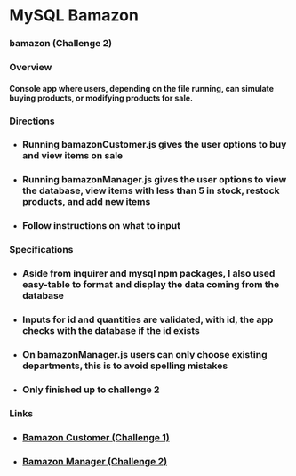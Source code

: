 # MySQL Bamazon
### bamazon (Challenge 2)

### Overview
#### Console app where users, depending on the file running, can simulate buying products, or modifying products for sale.

### Directions
* ### Running bamazonCustomer.js gives the user options to buy and view items on sale 
* ### Running bamazonManager.js gives the user options to view the database, view items with less than 5 in stock, restock products, and add new items
* ### Follow instructions on what to input

### Specifications
* ### Aside from inquirer and mysql npm packages, I also used easy-table to format and display the data coming from the database
* ### Inputs for id and quantities are validated, with id, the app checks with the database if the id exists
* ### On bamazonManager.js users can only choose existing departments, this is to avoid spelling mistakes
* ### Only finished up to challenge 2

### Links
* ### <a href="https://youtu.be/2m2FhjRbwvs" target="_blank">Bamazon Customer (Challenge 1)</a>
* ### <a href="https://youtu.be/rITMjiFgrpE" target="_blank">Bamazon Manager (Challenge 2)</a>
